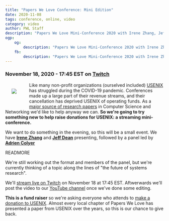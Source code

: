 ```yaml
---
title: "Papers We Love Conference: Mini Edition"
date: 2020-11-08
tags: conference, online, video
category: video
author: PWL Staff
description: "Papers We Love Mini-Conference 2020 with Irene Zhang, Jeff Dean, Adrian Colyer and more!"
ogp:
    og:
        description: "Papers We Love Mini-Conference 2020 with Irene Zhang, Jeff Dean, Adrian Colyer and more!"
    fb:
        description: "Papers We Love Mini-Conference 2020 with Irene Zhang, Jeff Dean, Adrian Colyer and more!"
---
```


### November 18, 2020 - 17:45 EST on [Twitch](https://www.twitch.tv/paperswelove)

<a href="https://connect.clickandpledge.com/w/Form/a9f96acc-aa05-4c52-a9b4-e12ab505abdf"><img src="https://www.usenix.org/sites/all/themes/custom/cotija/images/logo.svg" style="padding: 20px; float: left; margin: 0 20px 20px 0" /></a>Like many non-profit organizations (ourselved included) [USENIX](https://www.usenix.org/) has struggled during the COVID-19 pandemic. Conferences made up a large part of their revenue streams, and their cancellation has deprived USENIX of operating funds. As a [major source of research papers](https://www.usenix.org/publications) in Computer Science and Networking we'd like to help anyway we can. **So we're going to try something new to help raise donations for USENIX: a streaming mini-conference.**

We want to do something in the evening, so this will be a small event. We have **[Irene Zhang](https://irenezhang.net/)** and **[Jeff Dean](https://research.google/people/jeff/)** presenting, followed by a panel led by **[Adrien Colyer](https://blog.acolyer.org/)**

READMORE

We're still working out the format and members of the panel, but we're currently thinking of a topic along the lines of "the future of systems research".

We'll [stream live on Twitch](https://www.twitch.tv/paperswelove) on November 18 at 17:45 EST. Aftwerwards we'll post the video to our [YouTube channel](https://www.youtube.com/user/PapersWeLove) once we've done some editing.

**This is a fund raiser** so we're asking everyone who attends to [make a donation to USENIX](https://connect.clickandpledge.com/w/Form/a9f96acc-aa05-4c52-a9b4-e12ab505abdf). Almost every local chapter of Papers We Love has presented a paper from USENIX over the years, so this is our chance to give back.
